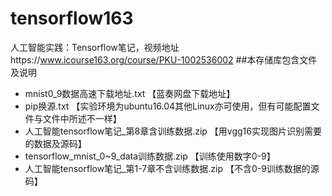 # tensorflow163
人工智能实践：Tensorflow笔记，视频地址https://www.icourse163.org/course/PKU-1002536002
##本存储库包含文件及说明
- mnist0_9数据高速下载地址.txt  【蓝奏网盘下载地址】
- pip换源.txt 【实验环境为ubuntu16.04其他Linux亦可使用，但有可能配置文件与文件中所述不一样】
- 人工智能tensorflow笔记_第8章含训练数据.zip 【用vgg16实现图片识别需要的数据及源码】
- tensorflow_mnist_0~9_data训练数据.zip 【训练使用数字0-9】
- 人工智能tensorflow笔记_第1-7章不含训练数据.zip  【不含0-9训练数据的源码】
